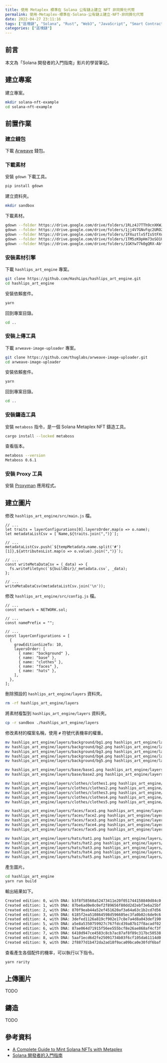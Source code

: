 ```yaml
---
title: 使用 Metaplex 標準在 Solana 公有鏈上建立 NFT 非同質化代幣
permalink: 使用-Metaplex-標準在-Solana-公有鏈上建立-NFT-非同質化代幣
date: 2022-04-27 23:11:16
tags: ["區塊鏈", "Solana", "Rust", "Web3", "JavaScript", "Smart Contract", "NFT", "DApp", "Metaplex"]
categories: ["區塊鏈"]
---
```


## 前言

本文為「Solana 開發者的入門指南」影片的學習筆記。

## 建立專案

建立專案。

```BASH
mkdir solana-nft-example
cd solana-nft-example
```

## 前置作業

### 建立錢包

下載 [Arweave](https://chrome.google.com/webstore/detail/arweave/iplppiggblloelhoglpmkmbinggcaaoc) 錢包。

### 下載素材

安裝 `gdown` 下載工具。

```BASH
pip install gdown
```

建立資料夾。

```BASH
mkdir sandbox
```

下載素材。

```BASH
gdown --folder https://drive.google.com/drive/folders/1RLz4J7TTh9cnXKWJlUb6_SC5dSnDYiBL -O sandbox/background
gdown --folder https://drive.google.com/drive/folders/1jj4V7GNvFqc2UROZhaEvoaF1t8vP53TF -O sandbox/base
gdown --folder https://drive.google.com/drive/folders/1FXuztlvSfIsStFXu4_dInXwV9xz_b-gz -O sandbox/clothes
gdown --folder https://drive.google.com/drive/folders/1TM5zK9pHm73oSO1U8hpg6G1An14cyagU -O sandbox/faces
gdown --folder https://drive.google.com/drive/folders/1GKYw77k0gQRX-AbtTtNChzpGsCBNL1bJ -O sandbox/hats
```

### 安裝素材引擎

下載 `hashlips_art_engine` 專案。

```BASH
git clone https://github.com/HashLips/hashlips_art_engine.git
cd hashlips_art_engine
```

安裝依賴套件。

```BASH
yarn
```

回到專案目錄。

```BASH
cd ..
```

### 安裝上傳工具

下載 `arweave-image-uploader` 專案。

```BASH
git clone https://github.com/thuglabs/arweave-image-uploader.git
cd arweave-image-uploader
```

安裝依賴套件。

```BASH
yarn
```

回到專案目錄。

```BASH
cd ..
```

### 安裝鑄造工具

安裝 `metaboss` 指令，是一個 Solana Metaplex NFT 鑄造工具。

```BASH
cargo install --locked metaboss
```

查看版本。

```BASH
metaboss --version
Metaboss 0.6.1
```

### 安裝 Proxy 工具

安裝 [Proxyman](https://proxyman.io/release/osx/Proxyman_latest.dmg) 應用程式。

## 建立圖片

修改 `hashlips_art_engine/src/main.js` 檔。

```JS
// ...
let traits = layerConfigurations[0].layersOrder.map(o => o.name);
let metadataListCsv = [`Name,${traits.join(",")}`];

// ...
metadataListCsv.push(`${tempMetadata.name.split('#')[1]},${attributesList.map(o => o.value).join(",")}`);

// ...
const writeMetaDataCsv = (_data) => {
  fs.writeFileSync(`${buildDir}/_metadata.csv`, _data);
};

// ...
writeMetaDataCsv(metadataListCsv.join('\n'));
```

修改 `hashlips_art_engine/src/config.js` 檔。

```JS
// ...
const network = NETWORK.sol;

// ...
const namePrefix = "";

// ...
const layerConfigurations = [
  {
    growEditionSizeTo: 10,
    layersOrder: [
      { name: "background" },
      { name: "base" },
      { name: "clothes" },
      { name: "faces" },
      { name: "hats" },
    ],
  },
];
```

刪除預設的 `hashlips_art_engine/layers` 資料夾。

```BASH
rm -rf hashlips_art_engine/layers
```

將素材複製到 `hashlips_art_engine/layers` 資料夾。

```BASH
cp -r sandbox ./hashlips_art_engine/layers
```

修改素材的檔案名稱，使用 `#` 符號代表機率的權重。

```BASH
mv hashlips_art_engine/layers/background/bg1.png hashlips_art_engine/layers/background/bg1#1.png
mv hashlips_art_engine/layers/background/bg2.png hashlips_art_engine/layers/background/bg2#1.png
mv hashlips_art_engine/layers/background/bg3.png hashlips_art_engine/layers/background/bg3#1.png
mv hashlips_art_engine/layers/background/bg4.png hashlips_art_engine/layers/background/bg4#1.png
mv hashlips_art_engine/layers/background/bg5.png hashlips_art_engine/layers/background/bg5#1.png

mv hashlips_art_engine/layers/base/base1.png hashlips_art_engine/layers/base/base1#1.png
mv hashlips_art_engine/layers/base/base2.png hashlips_art_engine/layers/base/base2#1.png

mv hashlips_art_engine/layers/clothes/clothes1.png hashlips_art_engine/layers/clothes/clothes1#1.png
mv hashlips_art_engine/layers/clothes/clothes2.png hashlips_art_engine/layers/clothes/clothes2#1.png
mv hashlips_art_engine/layers/clothes/clothes3.png hashlips_art_engine/layers/clothes/clothes3#1.png
mv hashlips_art_engine/layers/clothes/clothes4.png hashlips_art_engine/layers/clothes/clothes4#1.png
mv hashlips_art_engine/layers/clothes/clothes5.png hashlips_art_engine/layers/clothes/clothes5#1.png

mv hashlips_art_engine/layers/faces/face1.png hashlips_art_engine/layers/faces/face1#1.png
mv hashlips_art_engine/layers/faces/face2.png hashlips_art_engine/layers/faces/face2#1.png
mv hashlips_art_engine/layers/faces/face3.png hashlips_art_engine/layers/faces/face3#1.png
mv hashlips_art_engine/layers/faces/face4.png hashlips_art_engine/layers/faces/face4#1.png
mv hashlips_art_engine/layers/faces/face5.png hashlips_art_engine/layers/faces/face5#1.png

mv hashlips_art_engine/layers/hats/hat1.png hashlips_art_engine/layers/hats/hat1#1.png
mv hashlips_art_engine/layers/hats/hat2.png hashlips_art_engine/layers/hats/hat2#1.png
mv hashlips_art_engine/layers/hats/hat3.png hashlips_art_engine/layers/hats/hat3#1.png
mv hashlips_art_engine/layers/hats/hat4.png hashlips_art_engine/layers/hats/hat4#1.png
mv hashlips_art_engine/layers/hats/hat5.png hashlips_art_engine/layers/hats/hat5#1.png
```

產生圖片。

```BASH
cd hashlips_art_engine
yarn run build
```

輸出結果如下。

```BASH
Created edition: 0, with DNA: b3f8f58560a52473411e20f051744158840d84c0
Created edition: 1, with DNA: 87be6ad0e0c0ef2f89656f80dd2d2ebf3e6a25bf
Created edition: 2, with DNA: 870f9eab44a52ef451620af3a64a63c1b2cd7d56
Created edition: 3, with DNA: 6185f2ea510864598d596605ec3fa0b02c6de9c6
Created edition: 4, with DNA: 3defed1126a819cf902e17c8e7a4d8a043def190
Created edition: 5, with DNA: a5e8a5350759927c767fdcd39a87b17f8acadf02
Created edition: 6, with DNA: 87ae064d71915f56ee555bcf8e26ae868af4cf3f
Created edition: 7, with DNA: 6410d947ce4583c8cb7ac87af8f89c317bc50538
Created edition: 8, with DNA: 5aaf1ecd6d2fe25091734b03f6cf105da61114d0
Created edition: 9, with DNA: 2f8877d1b472da2ad18f9aca09bca0e30fdf6baf
```

查看產生各個配件的機率，可以執行以下指令。

```BASH
yarn rarity
```

## 上傳圖片

TODO

## 鑄造

TODO

## 參考資料

- [A Complete Guide to Mint Solana NFTs with Metaplex](https://book.solmeet.dev/notes/complete-guide-to-mint-solana-nft)
- [Solana 開發者的入門指南](https://youtu.be/6SiQq-9J7lU)
